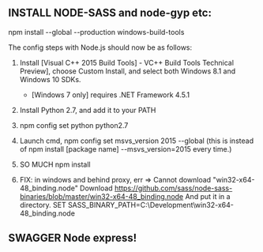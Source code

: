 ## INSTALL NODE-SASS and node-gyp etc:

npm install --global --production windows-build-tools

The config steps with Node.js should now be as follows:

1. Install [Visual C++ 2015 Build Tools] - VC++ Build Tools Technical Preview], choose Custom Install, and select both Windows 8.1 and Windows 10 SDKs.

	* [Windows 7 only] requires .NET Framework 4.5.1

2. Install Python 2.7, and add it to your PATH
3. npm config set python python2.7
4. Launch cmd, npm config set msvs_version 2015 --global 
		(this is instead of npm install [package name] --msvs_version=2015 every time.)

5. SO MUCH npm install
6. FIX: in windows and behind proxy, err => Cannot download "win32-x64-48_binding.node"
	Download https://github.com/sass/node-sass-binaries/blob/master/win32-x64-48_binding.node
	And put it in a directory.
	SET SASS_BINARY_PATH=C:\Development\win32-x64-48_binding.node
  
  ## SWAGGER Node express!
